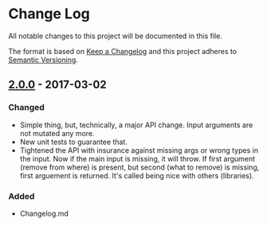 # Change Log
All notable changes to this project will be documented in this file.

The format is based on [Keep a Changelog](http://keepachangelog.com/)
and this project adheres to [Semantic Versioning](http://semver.org/).

## [2.0.0] - 2017-03-02
### Changed
- Simple thing, but, technically, a major API change. Input arguments are not mutated any more.
- New unit tests to guarantee that.
- Tightened the API with insurance against missing args or wrong types in the input. Now if the main input is missing, it will throw. If first argument (remove from where) is present, but second (what to remove) is missing, first arguement is returned. It's called being nice with others (libraries).

### Added
- Changelog.md

[2.0.0]: https://github.com/code-and-send/array-pull-all-with-glob/compare/v1.4.1...v2.0.0
